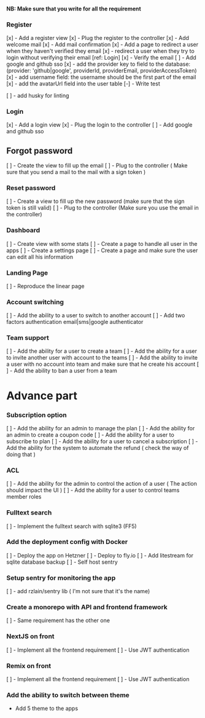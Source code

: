#### NB: Make sure that you write for all the requirement

### Register
[x] - Add a register view
[x] - Plug the register to the controller
[x] - Add welcome mail
[x] - Add mail confirmation
  [x] - Add a page to redirect a user when they haven't verified they email
  [x] - redirect a user when they try to login without verifying their email [ref: Login]
[x] - Verify the email
[ ] - Add google and github sso
  [x] - add the provider key to field to the database: (provider: 'github|google', providerId, providerEmail, providerAccessToken)
  [x] - add username field: the username should be the first part of the email
  [x] - add the avatarUrl field into the user table
[-] - Write test

[ ] - add husky for linting

### Login
[x] - Add a login view
[x] - Plug the login to the controller
[ ] - Add google and github sso

## Forgot password
[ ] - Create the view to fill up the email
[ ] - Plug to the controller ( Make sure that you send a mail to the mail with a sign token )

### Reset password
[ ] - Create a view to fill up the new password (make sure that the sign token is still valid)
[ ] - Plug to the controller (Make sure you use the email in the controller)

### Dashboard
[ ] - Create view with some stats
[ ] - Create a page to handle all user in the apps
[ ] - Create a settings page
[ ] - Create a page and make sure the user can edit all his information

### Landing Page
[ ] - Reproduce the linear page


### Account switching
[ ] - Add the ability to a user to switch to another account
[ ] - Add two factors authentication email|sms|google authenticator


### Team support
[ ] - Add the ability for a user to create a team
[ ] - Add the ability for a user to invite another user with account to the teams
[ ] - Add the ability to invite a user with no account into team and make sure that he create his account
[ ] - Add the ability to ban a user from a team

# Advance part

### Subscription option
[ ] - Add the ability for an admin to manage the plan
[ ] - Add the ability for an admin to create a coupon code
[ ] - Add the ability for a user to subscribe to plan
[ ] - Add the ability for a user to cancel a subscription
[ ] - Add the ability for the system to automate the refund ( check the way of doing that )

### ACL
[ ] - Add the ability for the admin to control the action of a user ( The action should impact the UI ) 
[ ] - Add the ability for a user to control teams member roles

### Fulltext search
[ ] - Implement the fulltext search with sqlite3 (FF5)

### Add the deployment config with Docker 
[ ] - Deploy the app on Hetzner
[ ] - Deploy to fly.io
[ ] - Add litestream for sqlite database backup
[ ] - Self host sentry


### Setup sentry for monitoring the app
[ ] - add rzlain/sentry lib ( I'm not sure that it's the name)

### Create a monorepo with API and frontend framework
[ ] - Same requirement has the other one

### NextJS on front
[ ] - Implement all the frontend requirement
[ ] - Use JWT authentication

### Remix on front
[ ] - Implement all the frontend requirement
[ ] - Use JWT authentication


### Add the ability to switch between theme
- Add 5 theme to the apps


